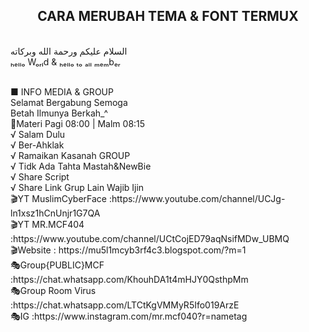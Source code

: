 <h2><b><center>CARA MERUBAH TEMA & FONT TERMUX </center></b></h2>
<br> السلام عليكم ورحمة الله وبركاته<br>
ₕₑₗₗₒ Wₒᵣₗd & ₕₑₗₗₒ ₜₒ ₐₗₗ ₘₑₘbₑᵣ
<p> <br>■ INFO MEDIA & GROUP
<br>Selamat Bergabung Semoga
<br>Betah Ilmunya Berkah_^
<br>📌Materi Pagi 08:00 | Malm 08:15
<br>√ Salam Dulu
<br>√ Ber-Ahklak
<br>√ Ramaikan Kasanah GROUP
<br>√ Tidk Ada Tahta Mastah&NewBie
<br>√ Share Script
<br>√ Share Link Grup Lain Wajib Ijin
<br>🎬YT MuslimCyberFace :https://www.youtube.com/channel/UCJg-ln1xsz1hCnUnjr1G7QA
<br>🎬YT MR.MCF404 :https://www.youtube.com/channel/UCtCojED79aqNsifMDw_UBMQ
<br>🎬Website : https://mu5l1mcyb3rf4c3.blogspot.com/?m=1
<br>🎭Group{PUBLIC}MCF :https://chat.whatsapp.com/KhouhDA1t4mHJY0QsthpMm
<br>🎭Group Room Virus :https://chat.whatsapp.com/LTCtKgVMMyR5Ifo019ArzE
<br>🎭IG :https://www.instagram.com/mr.mcf040?r=nametag
